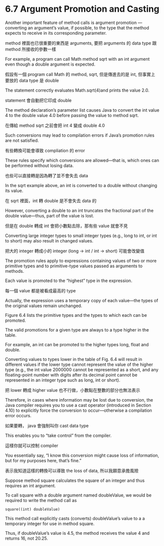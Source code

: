 # 6.7 Argument Promotion and Casting

Another important feature of method calls is argument promotion — converting an argument’s value, if possible, to the type that the method expects to receive in its corresponding
parameter. 

method 裡面也已很重要的東西是 arguments, 要把 arguments 的 data type 跟 method 所接收的參數一樣




For example, a program can call Math method sqrt with an int argument even
though a double argument is expected. 

假設有一個 program call Math 的 method, sqrt, 但是傳進去的是 int, 但事實上要放的 data type 是 double


The statement correctly evaluates Math.sqrt(4)and prints the value 2.0. 

statement 會自動把它印成 double


The method declaration’s parameter list causes Java to convert the int value 4 to the double value 4.0 before passing
the value to method sqrt. 

在傳給 method sqrt 之前會把 int 4 變成 double 4.0


Such conversions may lead to compilation errors if Java’s promotion rules are not satisfied. 

有些轉換可能會導致 compliation 的 error

These rules specify which conversions are allowed—that is, which ones can be performed without losing data. 

也些可以直接轉是因為轉了並不會失去 data

In the sqrt example above, an int is
converted to a double without changing its 
value. 

在 sqrt 裡面，int 轉 double 是不會失去 data 的

However, converting a double to an int
truncates the fractional part of the double value—thus, part of the value is lost. 

但是在 double 轉成 int 會把小數點去除，那有些 value 就會不見



Converting large integer types to small integer types (e.g., long to int, or int to short) may also result in changed values.

把大的 integer 轉成小的 integer (long -> int / int -> short) 可能會改變值


The promotion rules apply to expressions containing values of two or more primitive
types and to primitive-type values passed as arguments to methods. 



Each value is promoted to the “highest” type in the expression. 


每一個 value 都是被看成最高的 type

Actually, the expression uses a temporary
copy of each value—the types of the original values remain unchanged. 

Figure 6.4 lists the primitive types and the types to which each can be promoted. 

The valid promotions for a given type are always to a type higher in the table. 

For example, an int can be promoted
to the higher types long, float and double.

Converting values to types lower in the table of Fig. 6.4 will result in different values
if the lower type cannot represent the value of the higher type (e.g., the int value 2000000
cannot be represented as a short, and any floating-point number with digits after its
decimal point cannot be represented in an integer type such as long, int or short). 


把 lower 轉成 higher value 也不行做，小數點在整數的部分也無法表示

Therefore, in cases where information may be lost due to conversion, the Java compiler requires you to use a cast operator (introduced in Section 4.10) to explicitly force the conversion to
occur—otherwise a compilation error occurs. 

如果要轉， java 會強制叫你 cast data type

This enables you to “take control” from the
compiler. 

這樣你就可以控制 compiler

You essentially say, “I know this conversion might cause loss of information, but
for my purposes here, that’s fine.” 

表示我知道這樣的轉換可以導致 the loss of data, 所以我願意承擔風險

Suppose method square calculates the square of an integer and thus requires an int argument. 

To call square with a double argument named
doubleValue, we would be required to write the method call as

```square((int) doubleValue)```

This method call explicitly casts (converts) doubleValue’s value to a a temporary integer
for use in method square. 

Thus, if doubleValue’s value is 4.5, the method receives the value 4 and returns 16, not 20.25.